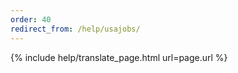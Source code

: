 ```yaml
---
order: 40
redirect_from: /help/usajobs/
---
```


{% include help/translate_page.html url=page.url %}
